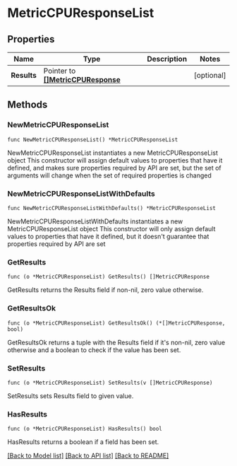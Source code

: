 # MetricCPUResponseList

## Properties

Name | Type | Description | Notes
------------ | ------------- | ------------- | -------------
**Results** | Pointer to [**[]MetricCPUResponse**](MetricCPUResponse.md) |  | [optional] 

## Methods

### NewMetricCPUResponseList

`func NewMetricCPUResponseList() *MetricCPUResponseList`

NewMetricCPUResponseList instantiates a new MetricCPUResponseList object
This constructor will assign default values to properties that have it defined,
and makes sure properties required by API are set, but the set of arguments
will change when the set of required properties is changed

### NewMetricCPUResponseListWithDefaults

`func NewMetricCPUResponseListWithDefaults() *MetricCPUResponseList`

NewMetricCPUResponseListWithDefaults instantiates a new MetricCPUResponseList object
This constructor will only assign default values to properties that have it defined,
but it doesn't guarantee that properties required by API are set

### GetResults

`func (o *MetricCPUResponseList) GetResults() []MetricCPUResponse`

GetResults returns the Results field if non-nil, zero value otherwise.

### GetResultsOk

`func (o *MetricCPUResponseList) GetResultsOk() (*[]MetricCPUResponse, bool)`

GetResultsOk returns a tuple with the Results field if it's non-nil, zero value otherwise
and a boolean to check if the value has been set.

### SetResults

`func (o *MetricCPUResponseList) SetResults(v []MetricCPUResponse)`

SetResults sets Results field to given value.

### HasResults

`func (o *MetricCPUResponseList) HasResults() bool`

HasResults returns a boolean if a field has been set.


[[Back to Model list]](../README.md#documentation-for-models) [[Back to API list]](../README.md#documentation-for-api-endpoints) [[Back to README]](../README.md)


